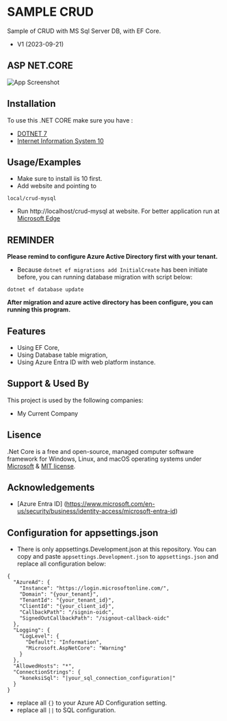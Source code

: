
# SAMPLE CRUD
Sample of CRUD with MS Sql Server DB, with EF Core.
- V1 (2023-09-21)

## ASP NET.CORE
![App Screenshot](https://blog.rashik.com.np/wp-content/uploads/2020/06/efcore.jpg)

## Installation
To use this .NET CORE make sure you have :
- [DOTNET 7](https://dotnet.microsoft.com/en-us/download/dotnet/7.0)
- [Internet Information System 10](https://www.iis.net/downloads)

## Usage/Examples
- Make sure to install iis 10 first.
- Add website and pointing to
```
local/crud-mysql
```
- Run http://localhost/crud-mysql at website.
For better application run at [Microsoft Edge](https://www.microsoft.com/en-us/edge/download)

## REMINDER
**Please remind to configure Azure Active Directory first with your tenant.**
- Because `dotnet ef migrations add InitialCreate` has been initiate before, you can running database migration with script below:
```
dotnet ef database update
```
**After migration and azure active directory has been configure, you can running this program.**

## Features
- Using EF Core,
- Using Database table migration,
- Using Azure Entra ID with web platform instance.

## Support & Used By
This project is used by the following companies:
- My Current Company

## Lisence
.Net Core is a free and open-source, managed computer software framework for Windows, Linux, and macOS operating systems under [Microsoft](https://www.microsoft.com/en-us/licensing/default) & [MIT license](https://opensource.org/licenses/MIT).

## Acknowledgements
- [Azure Entra ID] (https://www.microsoft.com/en-us/security/business/identity-access/microsoft-entra-id)

## Configuration for appsettings.json
- There is only appsettings.Development.json at this repository.
You can copy and paste `appsettings.Development.json` to `appsettings.json` and replace all configuration below:
```
{
  "AzureAd": {
    "Instance": "https://login.microsoftonline.com/",
    "Domain": "{your_tenant}",
    "TenantId": "{your_tenant_id}",
    "ClientId": "{your_client_id}",
    "CallbackPath": "/signin-oidc",
    "SignedOutCallbackPath": "/signout-callback-oidc"
  },
  "Logging": {
    "LogLevel": {
      "Default": "Information",
      "Microsoft.AspNetCore": "Warning"
    }
  },
  "AllowedHosts": "*",
  "ConnectionStrings": {
    "koneksiSql": "|your_sql_connection_configuration|"
  }
}
```
- replace all `{}` to your Azure AD Configuration setting.
- replace all `||` to SQL configuration.